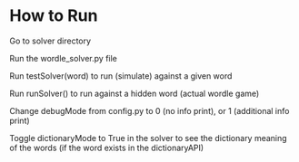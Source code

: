 # How to Run

Go to solver directory

Run the wordle_solver.py file

Run testSolver(word) to run (simulate) against a given word

Run runSolver() to run against a hidden word (actual wordle game)

Change debugMode from config.py to 0 (no info print), or 1 (additional info print)

Toggle dictionaryMode to True in the solver to see the dictionary meaning of the words (if the word exists in the dictionaryAPI)
